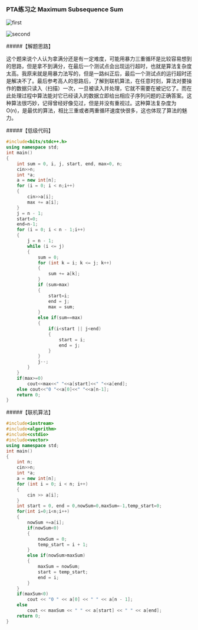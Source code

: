 
### PTA练习之 Maximum Subsequence Sum

![first](https://github.com/onlyone2019/prepare-for-PAT/blob/master/doc/images/MaximumSubsequenceSum1.PNG)

![second](https://github.com/onlyone2019/prepare-for-PAT/blob/master/doc/images/MaximumSubsequenceSum2.PNG)

#####【解题思路】

这个题来说个人认为拿满分还是有一定难度，可能用暴力三重循环是比较容易想到的思路，但是拿不到满分，在最后一个测试点会出现运行超时，也就是算法复杂度太高。我原来就是用暴力法写的，但是一路纠正后，最后一个测试点的运行超时还是解决不了。最后参考高人的思路后，了解到联机算法，在任意时刻，算法对要操作的数据只读入（扫描）一次，一旦被读入并处理，它就不需要在被记忆了。而在此处理过程中算法能对它已经读入的数据立即给出相应子序列问题的正确答案。这种算法很巧妙，记得曾经好像见过，但是并没有重视过。这种算法复杂度为O(n)，是最优的算法，相比三重或者两重循环速度快很多，这也体现了算法的魅力。

#####【低级代码】

```C++
#include<bits/stdc++.h>
using namespace std;
int main()
{
	int sum = 0, i, j, start, end, max=0, n;
	cin>>n;
	int *a;
	a = new int[n];
	for (i = 0; i < n;i++)
	{
		cin>>a[i];
		max += a[i];
	}
	j = n - 1;
    start=0;
    end=n-1;
	for (i = 0; i < n - 1;i++)
	{
		j = n - 1;
		while (i <= j)
		{
			sum = 0;
			for (int k = i; k <= j; k++)
			{
				sum += a[k];
			}
			if (sum>max)
			{
				start=i;
				end = j;
				max = sum;
			}
			else if(sum==max)
			{
				if(i<start || j<end)
				{
					start = i;
					end = j;
				}
			}
			j--;
		}
	}
    if(max>=0)
	    cout<<max<<" "<<a[start]<<" "<<a[end];
    else cout<<"0 "<<a[0]<<" "<<a[n-1];
	return 0;
}
```

#####【联机算法】

```C++
#include<iostream>
#include<algorithm>
#include<cstdio>
#include<vector>
using namespace std;
int main()
{
	int n;
	cin>>n;
	int *a;
	a = new int[n];
	for (int i = 0; i < n; i++)
	{
		cin >> a[i];
	}
	int start = 0, end = 0,nowSum=0,maxSum=-1,temp_start=0;
	for(int i=0;i<n;i++)
	{
		nowSum +=a[i];
		if(nowSum<0)
		{
			nowSum = 0;
			temp_start = i + 1;
		}
		else if(nowSum>maxSum)
		{
			maxSum = nowSum;
			start = temp_start;
			end = i;
		}
	}
	if(maxSum<0)
		cout << "0 " << a[0] << " " << a[n - 1];
	else
		cout << maxSum << " " << a[start] << " " << a[end];
	return 0;
}
```
